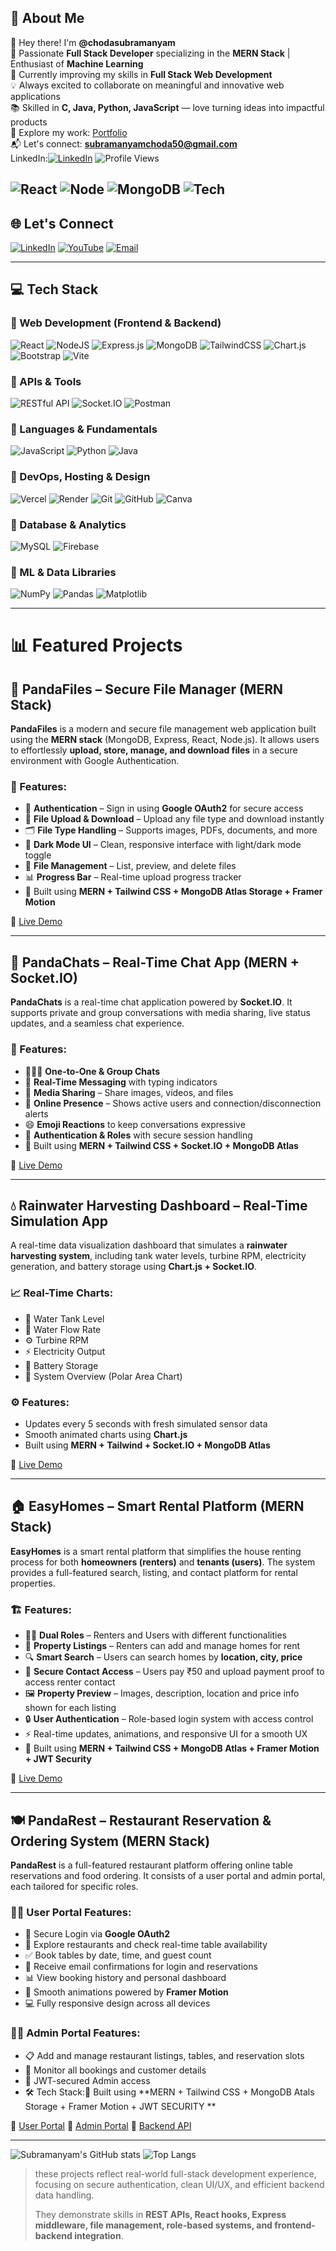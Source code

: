 ## 💫 About Me

👋 Hey there! I'm **@chodasubramanyam**  
🎯 Passionate **Full Stack Developer** specializing in the **MERN Stack** | Enthusiast of **Machine Learning**  
🌱 Currently improving my skills in **Full Stack Web Development**  
💡 Always excited to collaborate on meaningful and innovative web applications  
📚 Skilled in **C, Java, Python, JavaScript** — love turning ideas into impactful products  
🚀 Explore my work: [Portfolio](https://subramanyamchoda.vercel.app/)  
📬 Let's connect: **subramanyamchoda50@gmail.com**  
LinkedIn:[![LinkedIn](https://img.shields.io/badge/-LinkedIn-blue?style=flat-square&logo=linkedin)](https://linkedin.com/in/subramanyamchoda/)
![Profile Views](https://komarev.com/ghpvc/?username=subramanyamchoda&style=flat-square)

![React](https://img.shields.io/badge/Frontend-React-blue)
![Node](https://img.shields.io/badge/Backend-Node.js-green)
![MongoDB](https://img.shields.io/badge/Database-MongoDB-brightgreen)
![Tech](https://img.shields.io/badge/Stack-MERN-blueviolet)
---

## 🌐 Let's Connect

[![LinkedIn](https://img.shields.io/badge/LinkedIn-%230077B5.svg?logo=linkedin&logoColor=white)](https://linkedin.com/in/subramanyam-choda-29238a305)
[![YouTube](https://img.shields.io/badge/YouTube-%23FF0000.svg?logo=YouTube&logoColor=white)](https://youtube.com/@pandastacktelugu)
[![Email](https://img.shields.io/badge/Email-D14836?logo=gmail&logoColor=white)](mailto:subramanyamchoda50@gmail.com)

---

## 💻 Tech Stack

### 🔹 Web Development (Frontend & Backend)
![React](https://img.shields.io/badge/react-%2320232a.svg?style=for-the-badge&logo=react&logoColor=%2361DAFB)
![NodeJS](https://img.shields.io/badge/node.js-6DA55F?style=for-the-badge&logo=node.js&logoColor=white)
![Express.js](https://img.shields.io/badge/express.js-%23404d59.svg?style=for-the-badge&logo=express&logoColor=%2361DAFB)
![MongoDB](https://img.shields.io/badge/MongoDB-%234ea94b.svg?style=for-the-badge&logo=mongodb&logoColor=white)
![TailwindCSS](https://img.shields.io/badge/tailwindcss-%2338B2AC.svg?style=for-the-badge&logo=tailwind-css&logoColor=white)
![Chart.js](https://img.shields.io/badge/Chart.js-FF6384?style=for-the-badge&logo=chartdotjs&logoColor=white)
![Bootstrap](https://img.shields.io/badge/bootstrap-%238511FA.svg?style=for-the-badge&logo=bootstrap&logoColor=white)
![Vite](https://img.shields.io/badge/vite-%23646CFF.svg?style=for-the-badge&logo=vite&logoColor=white)

### 🔹 APIs & Tools
![RESTful API](https://img.shields.io/badge/RESTful_API-FF6F00?style=for-the-badge&logo=api&logoColor=white)
![Socket.IO](https://img.shields.io/badge/Socket.IO-010101?style=for-the-badge&logo=socket.io&logoColor=white)
![Postman](https://img.shields.io/badge/Postman-FF6C37?style=for-the-badge&logo=postman&logoColor=white)

### 🔹 Languages & Fundamentals
![JavaScript](https://img.shields.io/badge/javascript-%23323330.svg?style=for-the-badge&logo=javascript&logoColor=%23F7DF1E)
![Python](https://img.shields.io/badge/python-3670A0?style=for-the-badge&logo=python&logoColor=ffdd54)
![Java](https://img.shields.io/badge/java-%23ED8B00.svg?style=for-the-badge&logo=openjdk&logoColor=white)

### 🔹 DevOps, Hosting & Design
![Vercel](https://img.shields.io/badge/vercel-%23000000.svg?style=for-the-badge&logo=vercel&logoColor=white)
![Render](https://img.shields.io/badge/Render-46E3B7.svg?style=for-the-badge&logo=render&logoColor=white)
![Git](https://img.shields.io/badge/git-%23F05033.svg?style=for-the-badge&logo=git&logoColor=white)
![GitHub](https://img.shields.io/badge/github-%23121011.svg?style=for-the-badge&logo=github&logoColor=white)
![Canva](https://img.shields.io/badge/Canva-%2300C4CC.svg?style=for-the-badge&logo=Canva&logoColor=white)

### 🔹 Database & Analytics
![MySQL](https://img.shields.io/badge/mysql-4479A1.svg?style=for-the-badge&logo=mysql&logoColor=white)
![Firebase](https://img.shields.io/badge/firebase-%23039BE5.svg?style=for-the-badge&logo=firebase)

### 🔹 ML & Data Libraries
![NumPy](https://img.shields.io/badge/numpy-%23013243.svg?style=for-the-badge&logo=numpy&logoColor=white)
![Pandas](https://img.shields.io/badge/pandas-%23150458.svg?style=for-the-badge&logo=pandas&logoColor=white)
![Matplotlib](https://img.shields.io/badge/Matplotlib-%23ffffff.svg?style=for-the-badge&logo=Matplotlib&logoColor=black)

---
# 📊  Featured Projects

## 🐼 PandaFiles – Secure File Manager (MERN Stack)

**PandaFiles** is a modern and secure file management web application built using the **MERN stack** (MongoDB, Express, React, Node.js). It allows users to effortlessly **upload, store, manage, and download files** in a secure environment with Google Authentication.

### 🚀 Features:

* 🔐 **Authentication** – Sign in using **Google OAuth2** for secure access
* 📁 **File Upload & Download** – Upload any file type and download instantly
* 🗂️ **File Type Handling** – Supports images, PDFs, documents, and more
* 🌙 **Dark Mode UI** – Clean, responsive interface with light/dark mode toggle
* 💾 **File Management** – List, preview, and delete files
* 📊 **Progress Bar** – Real-time upload progress tracker
* 🧩 Built using **MERN + Tailwind CSS + MongoDB Atlas Storage + Framer Motion**

🔗 [Live Demo](https://pandafiles.vercel.app/)

---

## 💬 PandaChats – Real-Time Chat App (MERN + Socket.IO)

**PandaChats** is a real-time chat application powered by **Socket.IO**. It supports private and group conversations with media sharing, live status updates, and a seamless chat experience.

### 🧩 Features:

* 🧑‍🤝‍🧑 **One-to-One & Group Chats**
* 💬 **Real-Time Messaging** with typing indicators
* 📂 **Media Sharing** – Share images, videos, and files
* 👀 **Online Presence** – Shows active users and connection/disconnection alerts
* 😄 **Emoji Reactions** to keep conversations expressive
* 🔐 **Authentication & Roles** with secure session handling
* 🧩 Built using **MERN + Tailwind CSS + Socket.IO + MongoDB Atlas**

🔗 [Live Demo](https://pandachats.vercel.app/)

---

## 💧 Rainwater Harvesting Dashboard – Real-Time Simulation App

A real-time data visualization dashboard that simulates a **rainwater harvesting system**, including tank water levels, turbine RPM, electricity generation, and battery storage using **Chart.js + Socket.IO**.

### 📈 Real-Time Charts:

* 🚰 Water Tank Level
* 🌊 Water Flow Rate
* ⚙️ Turbine RPM
* ⚡ Electricity Output
* 🔋 Battery Storage
* 🧭 System Overview (Polar Area Chart)

### ⚙️ Features:

* Updates every 5 seconds with fresh simulated sensor data
* Smooth animated charts using **Chart.js**
* Built using **MERN + Tailwind + Socket.IO + MongoDB Atlas**

🔗 [Live Demo](https://pandarainwaterharvesting.vercel.app/)

---

## 🏠 EasyHomes – Smart Rental Platform (MERN Stack)

**EasyHomes** is a smart rental platform that simplifies the house renting process for both **homeowners (renters)** and **tenants (users)**. The system provides a full-featured search, listing, and contact platform for rental properties.

### 🏗️ Features:

* 🧑‍💼 **Dual Roles** – Renters and Users with different functionalities
* 🏡 **Property Listings** – Renters can add and manage homes for rent
* 🔍 **Smart Search** – Users can search homes by **location, city, price**
* 💬 **Secure Contact Access** – Users pay ₹50 and upload payment proof to access renter contact
* 🖼️ **Property Preview** – Images, description, location and price info shown for each listing
* 🔒 **User Authentication** – Role-based login system with access control
* ⚡ Real-time updates, animations, and responsive UI for a smooth UX
* 🧩 Built using **MERN + Tailwind CSS + MongoDB Atlas + Framer Motion + JWT Security**

🔗 [Live Demo](https://easyhomes7.vercel.app/)

---

## 🍽️ PandaRest – Restaurant Reservation & Ordering System (MERN Stack)

**PandaRest** is a full-featured restaurant platform offering online table reservations and food ordering. It consists of a user portal and admin portal, each tailored for specific roles.

### 🧑‍🍳 User Portal Features:

* 🔐 Secure Login via **Google OAuth2**
* 📅 Explore restaurants and check real-time table availability
* ✅ Book tables by date, time, and guest count
* 📨 Receive email confirmations for login and reservations
* 📊 View booking history and personal dashboard
* 🎨 Smooth animations powered by **Framer Motion**
* 💻 Fully responsive design across all devices

### 👨‍🍳 Admin Portal Features:

* 📋 Add and manage restaurant listings, tables, and reservation slots
* 🧾 Monitor all bookings and customer details
* 🔐 JWT-secured Admin access
* 🛠 Tech Stack:🧩 Built using **MERN + Tailwind CSS + MongoDB Atals Storage + Framer Motion + JWT SECURITY **

🔗 [User Portal](https://pandarestaurantsuser.vercel.app/)
🔗 [Admin Portal](https://pandarestaurantsadder.vercel.app/)
🔗 [Backend API](https://panda-rest-server.onrender.com/)


---
![Subramanyam's GitHub stats](https://github-readme-stats.vercel.app/api?username=subramanyamchoda&theme=tokyonight)
![Top Langs](https://github-readme-stats.vercel.app/api/top-langs/?username=subramanyamchoda&layout=compact&theme=tokyonight)

> these projects reflect real-world full-stack development experience, focusing on secure authentication, clean UI/UX, and efficient backend data handling.
>  
> They demonstrate skills in **REST APIs, React hooks, Express middleware, file management, role-based systems, and frontend-backend integration**.



<!-- Proudly created with GPRM ( https://gprm.itsvg.in ) -->
